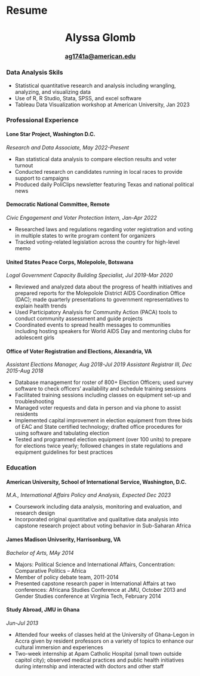 # Resume

# <div align="center">Alyssa Glomb</div>
### <div align="center">ag1741a@american.edu</div>

### Data Analysis Skils
- Statistical quantitative research and analysis including wrangling, analyzing, and visualizing data
- Use of R, R Studio, Stata, SPSS, and excel software
- Tableau Data Visualization workshop at American University, Jan 2023

### Professional Experience
#### Lone Star Project, Washington D.C.
*Research and Data Associate, May 2022-Present*
- Ran statistical data analysis to compare election results and voter turnout
- Conducted research on candidates running in local races to provide support to campaigns
- Produced daily PoliClips newsletter featuring Texas and national political news

#### Democratic National Committee, Remote
*Civic Engagement and Voter Protection Intern, Jan-Apr 2022*
- Researched laws and regulations regarding voter registration and voting in multiple states to write program content for organizers
- Tracked voting-related legislation across the country for high-level memo

#### United States Peace Corps, Molepolole, Botswana
*Logal Government Capacity Building Specialist, Jul 2019-Mar 2020*
- Reviewed and analyzed data about the progress of health initiatives and prepared reports for the Molepolole District AIDS Coordination Office (DAC); made quarterly presentations to government representatives to explain health trends
- Used Participatory Analysis for Community Action (PACA) tools to conduct community assessment and guide projects
- Coordinated events to spread health messages to communities including hosting speakers for World AIDS Day and mentoring clubs for adolescent girls

#### Office of Voter Registration and Elections, Alexandria, VA	
*Assistant Elections Manager, Aug 2018-Jul 2019*
*Assistant Registrar III, Dec 2015-Aug 2018*
- Database management for roster of 800+ Election Officers; used survey software to check officers’ availability and schedule training sessions
- Facilitated training sessions including classes on equipment set-up and troubleshooting
- Managed voter requests and data in person and via phone to assist residents
- Implemented capital improvement in election equipment from three bids of EAC and State certified technology; drafted office procedures for using software and tabulating election
- Tested and programmed election equipment (over 100 units) to prepare for elections twice yearly; followed changes in state regulations and equipment guidelines for best practices

### Education
#### American University, School of International Service, Washington, D.C.
*M.A., International Affairs Policy and Analysis, Expected Dec 2023*
- Coursework including data analysis, monitoring and evaluation, and research design
- Incorporated original quantitative and qualitative data analysis into capstone research project about voting behavior in Sub-Saharan Africa

#### James Madison Univserity, Harrisonburg, VA
*Bachelor of Arts, MAy 2014*
- Majors: Political Science and International Affairs, Concentration: Comparative Politics – Africa
- Member of policy debate team, 2011-2014 
- Presented capstone research paper in International Affairs at two conferences: Africana Studies Conference at JMU, October 2013 and Gender Studies conference at Virginia Tech, February 2014

#### Study Abroad, JMU in Ghana
*Jun-Jul 2013*
- Attended four weeks of classes held at the University of Ghana-Legon in Accra given by resident professors on a variety of topics to enhance our cultural immersion and experiences
- Two-week internship at Apam Catholic Hospital (small town outside capitol city); observed medical practices and public health initiatives during internship and interacted with doctors and other staff

